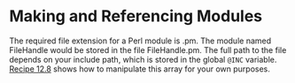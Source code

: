 # Making and Referencing Modules
The required file extension for a Perl module is .pm. The module named FileHandle would be stored in the file FileHandle.pm. The full path to the file depends on your include path, which is stored in the global `@INC` variable. [Recipe 12.8](http://my.safaribooksonline.com/0596003137/perlckbk2-CHP-12-SECT-8#perlckbk2-CHP-12-SECT-8) shows how to manipulate this array for your own purposes.